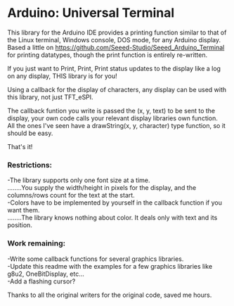 # Arduino: Universal Terminal        
This library for the Arduino IDE provides a printing function similar to that of the Linux terminal, Windows console, DOS mode, for any Arduino display.             
Based a little on https://github.com/Seeed-Studio/Seeed_Arduino_Terminal for printing datatypes, though the print function is entirely re-written.              

If you just want to Print, Print, Print status updates to the display like a log on any display, THIS library is for you!

Using a callback for the display of characters, any display can be used with this library, not just TFT_eSPI.         

The callback funtion you write is passed the (x, y, text) to be sent to the display, your own code calls your relevant display libraries own function.          
All the ones I've seen have a drawString(x, y, character) type function, so it should be easy.          

That's it! 

### Restrictions:
-The library supports only one font size at a time.          
........You supply the width/height in pixels for the display, and the columns/rows count for the text at the start.          
-Colors have to be implemented by yourself in the callback function if you want them.             
........The library knows nothing about color. It deals only with text and its position.               



### Work remaining:          
-Write some callback functions for several graphics libraries.                   
-Update this readme with the examples for a few graphics libraries like g8u2, OneBitDisplay, etc...                  
-Add a flashing cursor?         

Thanks to all the original writers for the original code, saved me hours.
